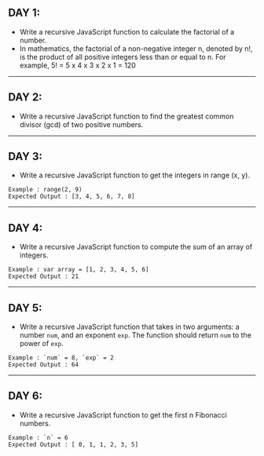 ## DAY 1:
- Write a recursive JavaScript function to calculate the factorial of a number.
- In mathematics, the factorial of a non-negative integer n, denoted by n!, is the product of all positive integers less than or equal to n. For example, 5! = 5 x 4 x 3 x 2 x 1 = 120 

---
## DAY 2:
- Write a recursive JavaScript function to find the greatest common divisor (gcd) of two positive numbers.

---
## DAY 3:
- Write a recursive JavaScript function to get the integers in range (x, y).

```
Example : range(2, 9)
Expected Output : [3, 4, 5, 6, 7, 8]
```

---
## DAY 4:
- Write a recursive JavaScript function to compute the sum of an array of integers.

```
Example : var array = [1, 2, 3, 4, 5, 6]
Expected Output : 21 
```

---
## DAY 5:
- Write a recursive JavaScript function that takes in two arguments: a number `num`, and an exponent `exp`.  The function should return `num` to the power of `exp`.

```
Example : `num` = 8, `exp` = 2
Expected Output : 64
```

---
## DAY 6:
- Write a recursive JavaScript function to get the first n Fibonacci numbers.

```
Example : `n` = 6
Expected Output : [ 0, 1, 1, 2, 3, 5]
```